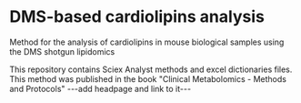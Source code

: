 # DMS-based cardiolipins analysis
Method for the analysis of cardiolipins in mouse biological samples using the DMS shotgun lipidomics

This repository contains Sciex Analyst methods and excel dictionaries files.
This method was published in the book "Clinical Metabolomics - Methods and Protocols" ---add headpage and link to it---
